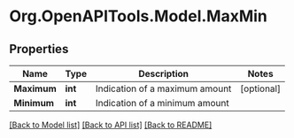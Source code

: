 
# Org.OpenAPITools.Model.MaxMin

## Properties

Name | Type | Description | Notes
------------ | ------------- | ------------- | -------------
**Maximum** | **int** | Indication of a maximum amount | [optional] 
**Minimum** | **int** | Indication of a minimum amount | 

[[Back to Model list]](../README.md#documentation-for-models)
[[Back to API list]](../README.md#documentation-for-api-endpoints)
[[Back to README]](../README.md)

